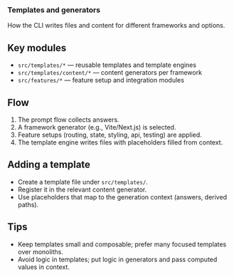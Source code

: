 ### Templates and generators

How the CLI writes files and content for different frameworks and options.

## Key modules

- `src/templates/*` — reusable templates and template engines
- `src/templates/content/*` — content generators per framework
- `src/features/*` — feature setup and integration modules

## Flow

1. The prompt flow collects answers.
2. A framework generator (e.g., Vite/Next.js) is selected.
3. Feature setups (routing, state, styling, api, testing) are applied.
4. The template engine writes files with placeholders filled from context.

## Adding a template

- Create a template file under `src/templates/`.
- Register it in the relevant content generator.
- Use placeholders that map to the generation context (answers, derived paths).

## Tips

- Keep templates small and composable; prefer many focused templates over monoliths.
- Avoid logic in templates; put logic in generators and pass computed values in context.
